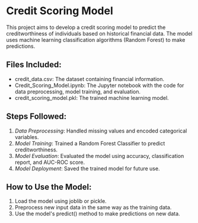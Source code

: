 # Credit Scoring Model

This project aims to develop a credit scoring model to predict the creditworthiness of individuals based on historical financial data. The model uses machine learning classification algorithms (Random Forest) to make predictions.

## Files Included:
- credit_data.csv: The dataset containing financial information.
- Credit_Scoring_Model.ipynb: The Jupyter notebook with the code for data preprocessing, model training, and evaluation.
- credit_scoring_model.pkl: The trained machine learning model.

## Steps Followed:
1. *Data Preprocessing*: Handled missing values and encoded categorical variables.
2. *Model Training*: Trained a Random Forest Classifier to predict creditworthiness.
3. *Model Evaluation*: Evaluated the model using accuracy, classification report, and AUC-ROC score.
4. *Model Deployment*: Saved the trained model for future use.

## How to Use the Model:
1. Load the model using joblib or pickle.
2. Preprocess new input data in the same way as the training data.
3. Use the model's predict() method to make predictions on new data.
